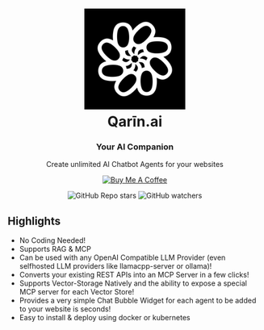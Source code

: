 <h1 align="center">
    <img src="https://raw.githubusercontent.com/qarinai/qarinai/refs/heads/main/public/logo.png" alt="Qarīn.ai Logo" width="200" height="200"/>
    <br/>
    Qarīn.ai
</h1>

<h3 align="center">
    Your AI Companion
</h3>

<p align="center">
    Create unlimited AI Chatbot Agents for your websites
</p>

<p align="center">
    <a href="https://buymeacoffee.com/sayedmahmoud266" target="_blank">
    <img src="https://cdn.buymeacoffee.com/buttons/default-yellow.png" alt="Buy Me A Coffee" height="41" width="174">
    </a>
</p>

<p align="center">
<img alt="GitHub Repo stars" src="https://img.shields.io/github/stars/qarinai/qarinai">
<img alt="GitHub watchers" src="https://img.shields.io/github/watchers/qarinai/qarinai">
</p>

## Highlights

- No Coding Needed!
- Supports RAG & MCP
- Can be used with any OpenAI Compatible LLM Provider (even selfhosted LLM providers like llamacpp-server or ollama)!
- Converts your existing REST APIs into an MCP Server in a few clicks!
- Supports Vector-Storage Natively and the ability to expose a special MCP server for each Vector Store!
- Provides a very simple Chat Bubble Widget for each agent to be added to your website is seconds!
- Easy to install & deploy using docker or kubernetes
